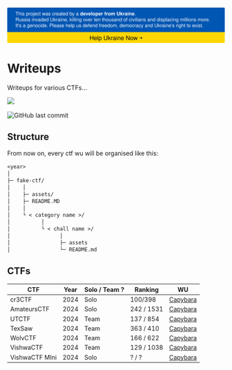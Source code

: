 
[![SWUbanner](https://raw.githubusercontent.com/vshymanskyy/StandWithUkraine/main/banner-direct-single.svg)](https://stand-with-ukraine.pp.ua/)
# Writeups

Writeups for various CTFs...

![](https://www.icegif.com/wp-content/uploads/2023/05/icegif-794.gif)

![GitHub last commit](https://img.shields.io/github/last-commit/looomenn/writeups)

## Structure

From now on, every ctf wu will be organised like this:

```shell
<year>
│
├─ fake-ctf/
│    │ 
│    ├─ assets/
│    ├─ README.MD
│    │ 
│    └ < category name >/
│          │
│          └ < chall name >/
│                │
│                ├─ assets
│                └─ README.md
```

## CTFs

CTF | Year | Solo / Team ? | Ranking | WU |
-- | -- | -- | -- | --
cr3CTF | 2024 | Solo | 100/398 | [Capybara](2024/cr3ctf/) |
AmateursCTF | 2024 | Solo | 242 / 1531 | [Capybara](2024/amateursctf/readme.md) | 
UTCTF  | 2024 | Team | 137 / 854 | [Capybara](2024/utctf/readme.md) |
TexSaw | 2024 | Team | 363 / 410 | [Capybara](2024/texsaw/readme.md) |
WolvCTF | 2024 | Team | 166 / 622 | [Capybara](2024/wolvctf/readme.md) |
VishwaCTF | 2024 | Team | 129 / 1038 | [Capybara](2024/vishwactf/readme.md)|
VishwaCTF MIni | 2024 | Solo | ? / ? | [Capybara](2024/vishwa-mini/readme.md) |
